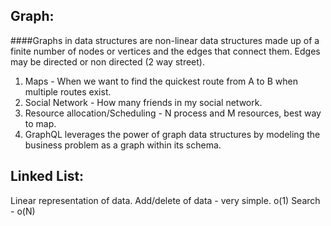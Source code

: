 ## Graph:
####Graphs in data structures are non-linear data structures made up of a finite number of nodes or vertices and the edges that connect them.
Edges may be directed or non directed (2 way street).

1. Maps - When we want to find the quickest route from A to B when multiple routes exist.
2. Social Network - How many friends in my social network.
3. Resource allocation/Scheduling - N process and M resources, best way to map.
4. GraphQL leverages the power of graph data structures by modeling the business problem as a graph within its schema.

## Linked List:
Linear representation of data.
Add/delete of data - very simple. o(1)
Search - o(N)